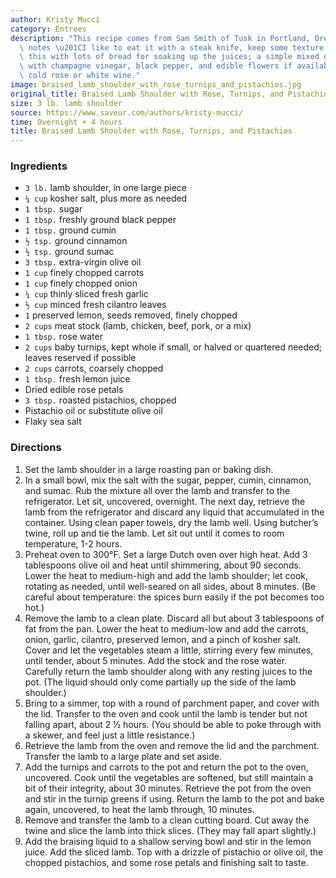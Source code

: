 ```yaml
---
author: Kristy Mucci
category: Entrees
description: "This recipe comes from Sam Smith of Tusk in Portland, Oregon. Smith\
  \ notes \u201CI like to eat it with a steak knife, keep some texture.\u201D Serve\
  \ this with lots of bread for soaking up the juices; a simple mixed green salad\
  \ with champagne vinegar, black pepper, and edible flowers if available; and a super\
  \ cold rose or white wine."
image: braised_lamb_shoulder_with_rose_turnips_and_pistachios.jpg
original_title: Braised Lamb Shoulder with Rose, Turnips, and Pistachios
size: 3 lb. lamb shoulder
source: https://www.saveur.com/authors/kristy-mucci/
time: Overnight + 4 hours
title: Braised Lamb Shoulder with Rose, Turnips, and Pistachios
---
```

### Ingredients

* `3 lb.` lamb shoulder, in one large piece
* `¼ cup` kosher salt, plus more as needed
* `1 tbsp.` sugar
* `1 tbsp.` freshly ground black pepper
* `1 tbsp.` ground cumin
* `½ tsp.` ground cinnamon
* `½ tsp.` ground sumac
* `3 tbsp.` extra-virgin olive oil
* `1 cup` finely chopped carrots
* `1 cup` finely chopped onion
* `¼ cup` thinly sliced fresh garlic
* `½ cup` minced fresh cilantro leaves
* `1` preserved lemon, seeds removed, finely chopped
* `2 cups` meat stock (lamb, chicken, beef, pork, or a mix)
* `1 tbsp.` rose water
* `2 cups` baby turnips, kept whole if small, or halved or quartered needed; leaves reserved if possible
* `2 cups` carrots, coarsely chopped
* `1 tbsp.` fresh lemon juice
* Dried edible rose petals
* `3 tbsp.` roasted pistachios, chopped
* Pistachio oil or substitute olive oil
* Flaky sea salt

### Directions

1. Set the lamb shoulder in a large roasting pan or baking dish.
2. In a small bowl, mix the salt with the sugar, pepper, cumin, cinnamon, and sumac. Rub the mixture all over the lamb and transfer to the refrigerator. Let sit, uncovered, overnight. The next day, retrieve the lamb from the refrigerator and discard any liquid that accumulated in the container. Using clean paper towels, dry the lamb well. Using butcher’s twine, roll up and tie the lamb. Let sit out until it comes to room temperature, 1-2 hours.
3. Preheat oven to 300°F. Set a large Dutch oven over high heat. Add 3 tablespoons olive oil and heat until shimmering, about 90 seconds. Lower the heat to medium-high and add the lamb shoulder; let cook, rotating as needed, until well-seared on all sides, about 8 minutes. (Be careful about temperature: the spices burn easily if the pot becomes too hot.)
4. Remove the lamb to a clean plate. Discard all but about 3 tablespoons of fat from the pan. Lower the heat to medium-low and add the carrots, onion, garlic, cilantro, preserved lemon, and a pinch of kosher salt. Cover and let the vegetables steam a little, stirring every few minutes, until tender, about 5 minutes. Add the stock and the rose water. Carefully return the lamb shoulder along with any resting juices to the pot. (The liquid should only come partially up the side of the lamb shoulder.)
5. Bring to a simmer, top with a round of parchment paper, and cover with the lid. Transfer to the oven and cook until the lamb is tender but not falling apart, about 2 ½ hours. (You should be able to poke through with a skewer, and feel just a little resistance.)
6. Retrieve the lamb from the oven and remove the lid and the parchment. Transfer the lamb to a large plate and set aside.
7. Add the turnips and carrots to the pot and return the pot to the oven, uncovered. Cook until the vegetables are softened, but still maintain a bit of their integrity, about 30 minutes. Retrieve the pot from the oven and stir in the turnip greens if using. Return the lamb to the pot and bake again, uncovered, to heat the lamb through, 10 minutes.
8. Remove and transfer the lamb to a clean cutting board. Cut away the twine and slice the lamb into thick slices. (They may fall apart slightly.)
9. Add the braising liquid to a shallow serving bowl and stir in the lemon juice. Add the sliced lamb. Top with a drizzle of pistachio or olive oil, the chopped pistachios, and some rose petals and finishing salt to taste.